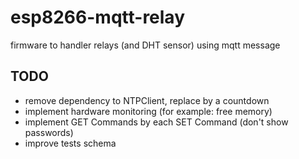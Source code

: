 # esp8266-mqtt-relay
firmware to handler relays (and DHT sensor) using mqtt message

## TODO
* remove dependency to NTPClient, replace by a countdown
* implement hardware monitoring (for example: free memory)
* implement GET Commands by each SET Command (don't show passwords)
* improve tests schema

